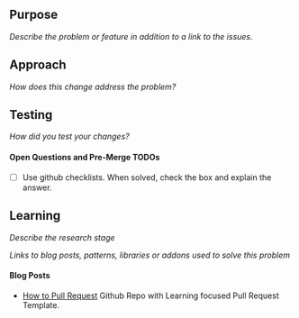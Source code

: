 ## Purpose
_Describe the problem or feature in addition to a link to the issues._

## Approach
_How does this change address the problem?_

## Testing
_How did you test your changes?_

#### Open Questions and Pre-Merge TODOs
- [ ] Use github checklists. When solved, check the box and explain the answer.

## Learning
_Describe the research stage_

_Links to blog posts, patterns, libraries or addons used to solve this problem_

#### Blog Posts
- [How to Pull Request](https://github.com/flexyford/pull-request) Github Repo with Learning focused Pull Request Template.

